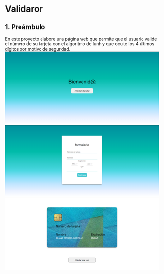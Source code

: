 # Validaror

## 1. Preámbulo
En este proyecto elabore una página web que permite que el usuario valide el número de su tarjeta con el algoritmo de lunh y que oculte los 4 últimos dígitos por motivo de seguridad.
![Optional Text](/src/img/skjsn.png)
![Optional Text](/src/img/form.png)
![Optional Text](/src/img/tarjeta.png)

